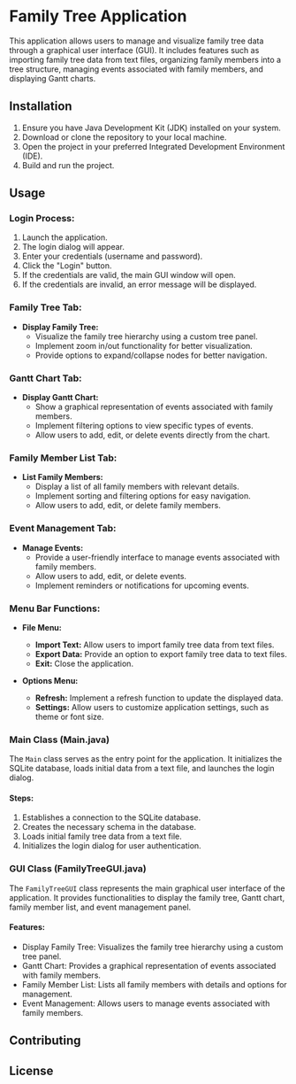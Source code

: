 # Family Tree Application

This application allows users to manage and visualize family tree data through a graphical user interface (GUI). It includes features such as importing family tree data from text files, organizing family members into a tree structure, managing events associated with family members, and displaying Gantt charts.

## Installation

1. Ensure you have Java Development Kit (JDK) installed on your system.
2. Download or clone the repository to your local machine.
3. Open the project in your preferred Integrated Development Environment (IDE).
4. Build and run the project.

## Usage
### Login Process:

1. Launch the application.
2. The login dialog will appear.
3. Enter your credentials (username and password).
4. Click the "Login" button.
5. If the credentials are valid, the main GUI window will open.
6. If the credentials are invalid, an error message will be displayed.

### Family Tree Tab:

- **Display Family Tree:**
  - Visualize the family tree hierarchy using a custom tree panel.
  - Implement zoom in/out functionality for better visualization.
  - Provide options to expand/collapse nodes for better navigation.

### Gantt Chart Tab:

- **Display Gantt Chart:**
  - Show a graphical representation of events associated with family members.
  - Implement filtering options to view specific types of events.
  - Allow users to add, edit, or delete events directly from the chart.

### Family Member List Tab:

- **List Family Members:**
  - Display a list of all family members with relevant details.
  - Implement sorting and filtering options for easy navigation.
  - Allow users to add, edit, or delete family members.

### Event Management Tab:

- **Manage Events:**
  - Provide a user-friendly interface to manage events associated with family members.
  - Allow users to add, edit, or delete events.
  - Implement reminders or notifications for upcoming events.

### Menu Bar Functions:

- **File Menu:**
  - **Import Text:** Allow users to import family tree data from text files.
  - **Export Data:** Provide an option to export family tree data to text files.
  - **Exit:** Close the application.

- **Options Menu:**
  - **Refresh:** Implement a refresh function to update the displayed data.
  - **Settings:** Allow users to customize application settings, such as theme or font size.



### Main Class (Main.java)

The `Main` class serves as the entry point for the application. It initializes the SQLite database, loads initial data from a text file, and launches the login dialog.





####  Steps:

1. Establishes a connection to the SQLite database.
2. Creates the necessary schema in the database.
3. Loads initial family tree data from a text file.
4. Initializes the login dialog for user authentication.

### GUI Class (FamilyTreeGUI.java)

The `FamilyTreeGUI` class represents the main graphical user interface of the application. It provides functionalities to display the family tree, Gantt chart, family member list, and event management panel.

#### Features:

- Display Family Tree: Visualizes the family tree hierarchy using a custom tree panel.
- Gantt Chart: Provides a graphical representation of events associated with family members.
- Family Member List: Lists all family members with details and options for management.
- Event Management: Allows users to manage events associated with family members.

## Contributing


## License

